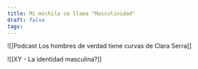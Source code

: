 ```yaml
---
title: Mi mochila se llama "Masculinidad"
draft: false
tags:
---
```

![[Podcast Los hombres de verdad tiene curvas de Clara Serra]]

![[XY - La identidad masculina?]]
